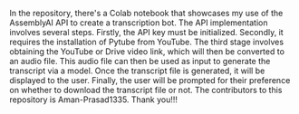 In the repository, there's a Colab notebook that showcases my use of the AssemblyAI API to create a transcription bot. The API implementation involves several steps. Firstly, the API key must be initialized. Secondly, it requires the installation of Pytube from YouTube. The third stage involves obtaining the YouTube or Drive video link, which will then be converted to an audio file. This audio file can then be used as input to generate the transcript via a model. Once the transcript file is generated, it will be displayed to the user. Finally, the user will be prompted for their preference on whether to download the transcript file or not. The contributors to this repository is Aman-Prasad1335. Thank you!!!
